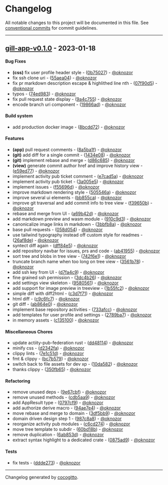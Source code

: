 # Changelog
All notable changes to this project will be documented in this file. See [conventional commits](https://www.conventionalcommits.org/) for commit guidelines.

- - -
## [gill-app-v0.1.0](https://github.com/oknozor/gill/compare/f81dee255ce5d86aad8119a44b8232153b30daca..gill-app-v0.1.0) - 2023-01-18
#### Bug Fixes
- **(css)** fix user profile header style - ([0b75027](https://github.com/oknozor/gill/commit/0b7502788e2afa300ed3c650db5089934c361fd8)) - [@oknozor](https://github.com/oknozor)
- fix ssh clone uri - ([55aea04](https://github.com/oknozor/gill/commit/55aea04eab6e43429c643e753f4709cadb6599d6)) - [@oknozor](https://github.com/oknozor)
- fix pr markdown description escape & highlithed line nth - ([07f90d5](https://github.com/oknozor/gill/commit/07f90d5b1aa33ebd54ff234fdbcd9bf9715ac9cf)) - [@oknozor](https://github.com/oknozor)
- typos - ([74ed983](https://github.com/oknozor/gill/commit/74ed983517a6dfa1ca37b2e41478abb3827ba68c)) - [@oknozor](https://github.com/oknozor)
- fix pull request state display - ([9a4c755](https://github.com/oknozor/gill/commit/9a4c7551ec145fb133068a35163390895e22d14d)) - [@oknozor](https://github.com/oknozor)
- encode branch uri component - ([19866ad](https://github.com/oknozor/gill/commit/19866ad7be01e9eaac6a4383bdb3f7f791084b1d)) - [@oknozor](https://github.com/oknozor)
#### Build system
- add production docker image - ([8bcdd72](https://github.com/oknozor/gill/commit/8bcdd72fb65809ce5199639a1b03d180675e567b)) - [@oknozor](https://github.com/oknozor)
#### Features
- **(app)** pull request comments - ([8a5ba1f](https://github.com/oknozor/gill/commit/8a5ba1fdbbcda93fd1690d70ccfcbddbb67db5b2)) - [@oknozor](https://github.com/oknozor)
- **(git)** add diff for a single commit - ([1434e08](https://github.com/oknozor/gill/commit/1434e08e5716b1274e8030407777370a2d6394b8)) - [@oknozor](https://github.com/oknozor)
- **(git)** implement rebase and merge - ([d86c685](https://github.com/oknozor/gill/commit/d86c685f728b4ff693fdb9979392c59b42f222a6)) - [@oknozor](https://github.com/oknozor)
- **(view)** generate commit author href and improve history view - ([e59ed77](https://github.com/oknozor/gill/commit/e59ed77f137b8b446626f60e217c694a56ce10f5)) - [@oknozor](https://github.com/oknozor)
- implement activity pub ticket comment - ([e7cad5a](https://github.com/oknozor/gill/commit/e7cad5a48d5f9ba66c20b5e0ebdefe0ca6bf88bd)) - [@oknozor](https://github.com/oknozor)
- implement activity pub ticket - ([3a005e5](https://github.com/oknozor/gill/commit/3a005e5fa703073585f8146e1592146d4a2bec9d)) - [@oknozor](https://github.com/oknozor)
- implement issues - ([f55696d](https://github.com/oknozor/gill/commit/f55696d5122e9056e545bcf554e82ee9725c08e1)) - [@oknozor](https://github.com/oknozor)
- improve markdown rendering style - ([505546a](https://github.com/oknozor/gill/commit/505546a9ae60c92316b4c2407d029af00a3167f1)) - [@oknozor](https://github.com/oknozor)
- improve several ui elements - ([bb855ca](https://github.com/oknozor/gill/commit/bb855ca4c64666209d91e2c0d802a34261869edd)) - [@oknozor](https://github.com/oknozor)
- improve git traversal and add commit info to tree view - ([f39650b](https://github.com/oknozor/gill/commit/f39650bf128dafb0ef4ad6cbd004ddc08b035ad5)) - [@oknozor](https://github.com/oknozor)
- rebase and merge from UI - ([a69b42d](https://github.com/oknozor/gill/commit/a69b42da3fd8fb350041914f065218f3505bedec)) - [@oknozor](https://github.com/oknozor)
- add markdown preview and wasm module - ([910c9d3](https://github.com/oknozor/gill/commit/910c9d32cf9ae5d476611d38135a8e8be32deb36)) - [@oknozor](https://github.com/oknozor)
- canonicalize image links in markdown - ([3bbfb8a](https://github.com/oknozor/gill/commit/3bbfb8aeb08d031a5a5563aa1dfb41877a792f37)) - [@oknozor](https://github.com/oknozor)
- base pull requests - ([058d054](https://github.com/oknozor/gill/commit/058d0546320f3b184ca5096e1cde6a8bd80fe9cc)) - [@oknozor](https://github.com/oknozor)
- use tailwind typography instead off custom style for readmes - ([26af8de](https://github.com/oknozor/gill/commit/26af8de6f0b87244bcb968abeb1bb44c279d53a5)) - [@oknozor](https://github.com/oknozor)
- syntect diff again - ([dff84e5](https://github.com/oknozor/gill/commit/dff84e5c269702d09934505ff4e90a092a068143)) - [@oknozor](https://github.com/oknozor)
- add repository navbar for issues, prs and code - ([ab41955](https://github.com/oknozor/gill/commit/ab419552f2e00995349ad0a334e254ce2c6f763c)) - [@oknozor](https://github.com/oknozor)
- sort tree and blobs in tree view - ([742f6e1](https://github.com/oknozor/gill/commit/742f6e14ccccfbbe1fc7d158060ce080d9236f9a)) - [@oknozor](https://github.com/oknozor)
- truncate branch name when too long on tree view - ([3561b78](https://github.com/oknozor/gill/commit/3561b788ff5a0204260fb9cb07ff5ec9f02a7e28)) - [@oknozor](https://github.com/oknozor)
- add ssh key from UI - ([d7fa4c9](https://github.com/oknozor/gill/commit/d7fa4c9a751ca6cc46cd6ec5bd7292fb67c76c23)) - [@oknozor](https://github.com/oknozor)
- fine grained ssh permission - ([3dc4b26](https://github.com/oknozor/gill/commit/3dc4b26f7f777a921245d99e9d3d0a32aa3807ce)) - [@oknozor](https://github.com/oknozor)
- add settings view skeleton - ([9580561](https://github.com/oknozor/gill/commit/9580561876e837d0f077e7388b1341fa91700aab)) - [@oknozor](https://github.com/oknozor)
- add support for image preview in treeview - ([1b55fc2](https://github.com/oknozor/gill/commit/1b55fc2f828c7235ff861dbae4e9c1499cefe807)) - [@oknozor](https://github.com/oknozor)
- simple diff with diff2html - ([c3d7f71](https://github.com/oknozor/gill/commit/c3d7f71bb8ba02f8e7dcee2fbe41dd7c7e537817)) - [@oknozor](https://github.com/oknozor)
- html diff - ([c9c6fc7](https://github.com/oknozor/gill/commit/c9c6fc7946fb78f9e3b18c078cdb07229d295dba)) - [@oknozor](https://github.com/oknozor)
- git diff - ([ab864e0](https://github.com/oknozor/gill/commit/ab864e078066f33f5a83b2fc0f581d890e2d26ab)) - [@oknozor](https://github.com/oknozor)
- implement base repository activities - ([733afcc](https://github.com/oknozor/gill/commit/733afcc9039a822fde766909a903c5b1fea4a09a)) - [@oknozor](https://github.com/oknozor)
- add templates for user profile and settings - ([2789ba7](https://github.com/oknozor/gill/commit/2789ba7d1b729af7e50e352f1cc20becaea41c78)) - [@oknozor](https://github.com/oknozor)
- in memory assets - ([c135100](https://github.com/oknozor/gill/commit/c135100e2f3d53ed48fcbafe621c789b58c83dcc)) - [@oknozor](https://github.com/oknozor)
#### Miscellaneous Chores
- update actiity-pub-federation rust - ([dd48114](https://github.com/oknozor/gill/commit/dd48114f71dabf2e4b5dd780142febf0bc585432)) - [@oknozor](https://github.com/oknozor)
- minify css - ([d2342fa](https://github.com/oknozor/gill/commit/d2342faf8156c9582a259abf585736fba2476733)) - [@oknozor](https://github.com/oknozor)
- clippy lints - ([7e1c51d](https://github.com/oknozor/gill/commit/7e1c51d14d725e56ee46b9ce7ab26bcbeb04e7ad)) - [@oknozor](https://github.com/oknozor)
- fmt & clippy - ([bc7b579](https://github.com/oknozor/gill/commit/bc7b57935fc2ec725f58610a0f56285725102043)) - [@oknozor](https://github.com/oknozor)
- switch back to file assets for dev xp - ([10da582](https://github.com/oknozor/gill/commit/10da58287078c0a4ec44f30b35587783af063b8e)) - [@oknozor](https://github.com/oknozor)
- thanks clippy - ([350fb65](https://github.com/oknozor/gill/commit/350fb653764636f393251bbd49d81a84d2ceb1fd)) - [@oknozor](https://github.com/oknozor)
#### Refactoring
- remove unused deps - ([9e67cbf](https://github.com/oknozor/gill/commit/9e67cbfe394411f9573b9a29eadb9b930670b49b)) - [@oknozor](https://github.com/oknozor)
- remove unused methods - ([cdb5aa9](https://github.com/oknozor/gill/commit/cdb5aa9100e4eae66b8b760d36039a4c69cfc025)) - [@oknozor](https://github.com/oknozor)
- add AppResult type - ([0797cf9](https://github.com/oknozor/gill/commit/0797cf9f82de845b91be1e7783aad0c24b1f59fd)) - [@oknozor](https://github.com/oknozor)
- add authorize derive macro - ([94ae7e4](https://github.com/oknozor/gill/commit/94ae7e42a14eaaf929a6b34ec9411294c9d84df3)) - [@oknozor](https://github.com/oknozor)
- move rebase and merge to domain - ([3df5bb9](https://github.com/oknozor/gill/commit/3df5bb9a56cf08533f1c7cb25e6f663f03a0d151)) - [@oknozor](https://github.com/oknozor)
- domain driven design step 1 - ([987c8a8](https://github.com/oknozor/gill/commit/987c8a8053010bcfd99d56f6e73f373bedb7765e)) - [@oknozor](https://github.com/oknozor)
- reorganize activity pub modules - ([c6cd274](https://github.com/oknozor/gill/commit/c6cd2740e2490298ca2058a41e997554b201895f)) - [@oknozor](https://github.com/oknozor)
- move tree template to subdir - ([60bd18b](https://github.com/oknozor/gill/commit/60bd18b906556273e8b3f556c7b655a017a7fc3d)) - [@oknozor](https://github.com/oknozor)
- remove duplication - ([6ab853d](https://github.com/oknozor/gill/commit/6ab853db9dab5ed27566e8a735c1bbff4c682d05)) - [@oknozor](https://github.com/oknozor)
- extract syntax highlight to a dedicated crate - ([0875ad9](https://github.com/oknozor/gill/commit/0875ad900f819309209827df89b6639444fa9006)) - [@oknozor](https://github.com/oknozor)
#### Tests
- fix tests - ([ddde273](https://github.com/oknozor/gill/commit/ddde2731da692745f27631e36c3c4267a6a66b1b)) - [@oknozor](https://github.com/oknozor)

- - -

Changelog generated by [cocogitto](https://github.com/cocogitto/cocogitto).
